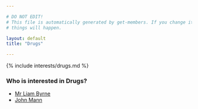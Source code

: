 ```yaml
---

# DO NOT EDIT!
# This file is automatically generated by get-members. If you change it, bad
# things will happen.

layout: default
title: "Drugs"

---
```


{% include interests/drugs.md %}

### Who is interested in Drugs?


* [Mr Liam Byrne](/members/mr-liam-byrne.html)
* [John Mann](/members/john-mann.html)
